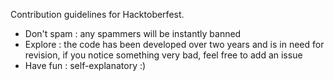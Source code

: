 Contribution guidelines for Hacktoberfest.

- Don't spam : any spammers will be instantly banned
- Explore : the code has been developed over two years and is in need for revision, if you notice something very bad, feel free to add an issue
- Have fun : self-explanatory :)
